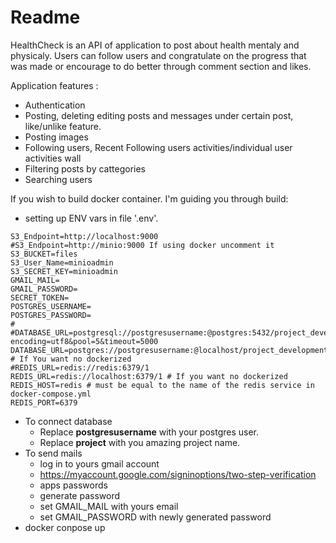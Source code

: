 # Readme

HealthCheck is an API of application to post about health mentaly and physicaly. Users can follow users and congratulate on the progress that was made or encourage to do better through comment section and likes.

Application features :
* Authentication
* Posting, deleting editing posts and messages under certain post, like/unlike feature.
* Posting images
* Following users, Recent Following users activities/individual user activities wall
* Filtering posts by cattegories
* Searching users



If you wish to build docker container. I'm guiding you through build:
* setting up ENV vars in file '.env'.
```
S3_Endpoint=http://localhost:9000 
#S3_Endpoint=http://minio:9000 If using docker uncomment it
S3_BUCKET=files
S3_User_Name=minioadmin
S3_SECRET_KEY=minioadmin
GMAIL_MAIL=
GMAIL_PASSWORD=
SECRET_TOKEN=
POSTGRES_USERNAME=
POSTGRES_PASSWORD=
# 
#DATABASE_URL=postgresql://postgresusername:@postgres:5432/project_development?encoding=utf8&pool=5&timeout=5000
DATABASE_URL=postgres://postgresusername:@localhost/project_development # If You want no dockerized
#REDIS_URL=redis://redis:6379/1
REDIS_URL=redis://localhost:6379/1 # If you want no dockerized
REDIS_HOST=redis # must be equal to the name of the redis service in docker-compose.yml
REDIS_PORT=6379

```
* To connect database
  * Replace **postgresusername** with your postgres user.
  * Replace **project** with you amazing project name.
* To send mails
  * log in to yours gmail account
  * https://myaccount.google.com/signinoptions/two-step-verification
  * apps passwords
  * generate password
  * set GMAIL_MAIL with yours email
  * set GMAIL_PASSWORD with newly generated password
* docker conpose up
